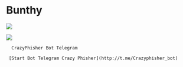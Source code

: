 # Bunthy
<a href="https://www.facebook.com/thronbunthy" > <img src="https://img.shields.io/badge/Facebook-1877F2?style=for-the-badge&logo=facebook&logoColor=white" ></a>

<a href="https://www.facebook.com/thronbunthy" > <img src="https://img.shields.io/badge/Telegram-0000FF?style=for-the-badge&logo=Telegram&logoColor=white" ></a>

```
  CrazyPhisher Bot Telegram 
```
```
 [Start Bot Telegram Crazy Phisher](http://t.me/Crazyphisher_bot)
```
